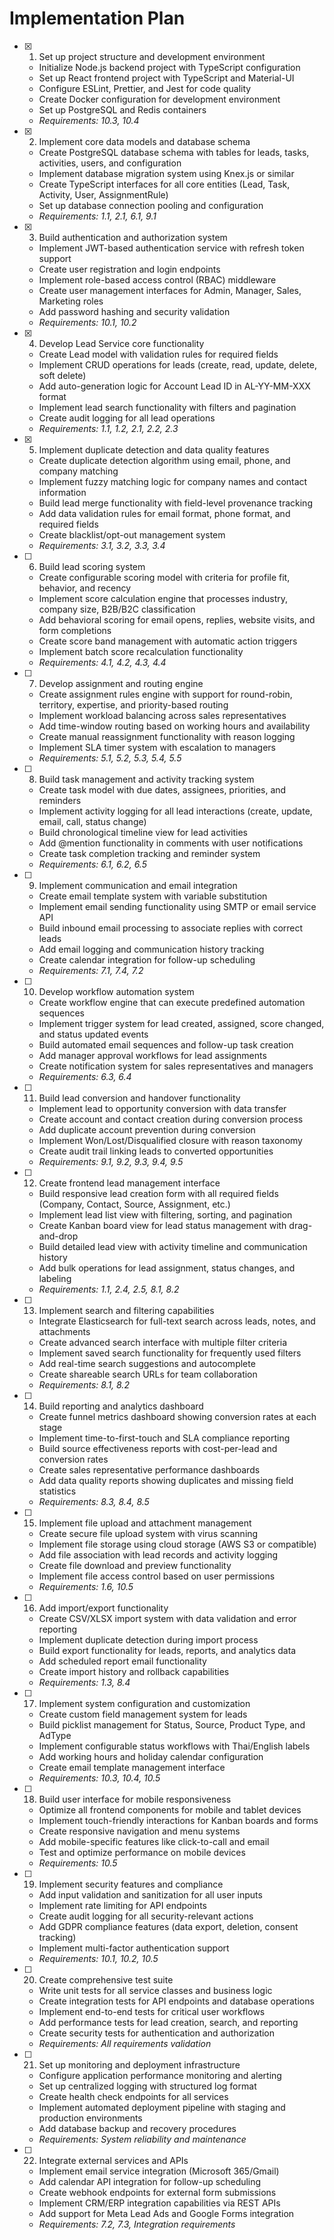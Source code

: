 # Implementation Plan

- [x] 1. Set up project structure and development environment
  - Initialize Node.js backend project with TypeScript configuration
  - Set up React frontend project with TypeScript and Material-UI
  - Configure ESLint, Prettier, and Jest for code quality
  - Create Docker configuration for development environment
  - Set up PostgreSQL and Redis containers
  - _Requirements: 10.3, 10.4_

- [x] 2. Implement core data models and database schema
  - Create PostgreSQL database schema with tables for leads, tasks, activities, users, and configuration
  - Implement database migration system using Knex.js or similar
  - Create TypeScript interfaces for all core entities (Lead, Task, Activity, User, AssignmentRule)
  - Set up database connection pooling and configuration
  - _Requirements: 1.1, 2.1, 6.1, 9.1_

- [x] 3. Build authentication and authorization system
  - Implement JWT-based authentication service with refresh token support
  - Create user registration and login endpoints
  - Implement role-based access control (RBAC) middleware
  - Create user management interfaces for Admin, Manager, Sales, Marketing roles
  - Add password hashing and security validation
  - _Requirements: 10.1, 10.2_

- [x] 4. Develop Lead Service core functionality
  - Create Lead model with validation rules for required fields
  - Implement CRUD operations for leads (create, read, update, delete, soft delete)
  - Add auto-generation logic for Account Lead ID in AL-YY-MM-XXX format
  - Implement lead search functionality with filters and pagination
  - Create audit logging for all lead operations
  - _Requirements: 1.1, 1.2, 2.1, 2.2, 2.3_

- [x] 5. Implement duplicate detection and data quality features

  - Create duplicate detection algorithm using email, phone, and company matching
  - Implement fuzzy matching logic for company names and contact information
  - Build lead merge functionality with field-level provenance tracking
  - Add data validation rules for email format, phone format, and required fields
  - Create blacklist/opt-out management system
  - _Requirements: 3.1, 3.2, 3.3, 3.4_

- [ ] 6. Build lead scoring system
  - Create configurable scoring model with criteria for profile fit, behavior, and recency
  - Implement score calculation engine that processes industry, company size, B2B/B2C classification
  - Add behavioral scoring for email opens, replies, website visits, and form completions
  - Create score band management with automatic action triggers
  - Implement batch score recalculation functionality
  - _Requirements: 4.1, 4.2, 4.3, 4.4_

- [ ] 7. Develop assignment and routing engine
  - Create assignment rules engine with support for round-robin, territory, expertise, and priority-based routing
  - Implement workload balancing across sales representatives
  - Add time-window routing based on working hours and availability
  - Create manual reassignment functionality with reason logging
  - Implement SLA timer system with escalation to managers
  - _Requirements: 5.1, 5.2, 5.3, 5.4, 5.5_

- [ ] 8. Build task management and activity tracking system
  - Create task model with due dates, assignees, priorities, and reminders
  - Implement activity logging for all lead interactions (create, update, email, call, status change)
  - Build chronological timeline view for lead activities
  - Add @mention functionality in comments with user notifications
  - Create task completion tracking and reminder system
  - _Requirements: 6.1, 6.2, 6.5_

- [ ] 9. Implement communication and email integration
  - Create email template system with variable substitution
  - Implement email sending functionality using SMTP or email service API
  - Build inbound email processing to associate replies with correct leads
  - Add email logging and communication history tracking
  - Create calendar integration for follow-up scheduling
  - _Requirements: 7.1, 7.4, 7.2_

- [ ] 10. Develop workflow automation system
  - Create workflow engine that can execute predefined automation sequences
  - Implement trigger system for lead created, assigned, score changed, and status updated events
  - Build automated email sequences and follow-up task creation
  - Add manager approval workflows for lead assignments
  - Create notification system for sales representatives and managers
  - _Requirements: 6.3, 6.4_

- [ ] 11. Build lead conversion and handover functionality
  - Implement lead to opportunity conversion with data transfer
  - Create account and contact creation during conversion process
  - Add duplicate account prevention during conversion
  - Implement Won/Lost/Disqualified closure with reason taxonomy
  - Create audit trail linking leads to converted opportunities
  - _Requirements: 9.1, 9.2, 9.3, 9.4, 9.5_

- [ ] 12. Create frontend lead management interface
  - Build responsive lead creation form with all required fields (Company, Contact, Source, Assignment, etc.)
  - Implement lead list view with filtering, sorting, and pagination
  - Create Kanban board view for lead status management with drag-and-drop
  - Build detailed lead view with activity timeline and communication history
  - Add bulk operations for lead assignment, status changes, and labeling
  - _Requirements: 1.1, 2.4, 2.5, 8.1, 8.2_

- [ ] 13. Implement search and filtering capabilities
  - Integrate Elasticsearch for full-text search across leads, notes, and attachments
  - Create advanced search interface with multiple filter criteria
  - Implement saved search functionality for frequently used filters
  - Add real-time search suggestions and autocomplete
  - Create shareable search URLs for team collaboration
  - _Requirements: 8.1, 8.2_

- [ ] 14. Build reporting and analytics dashboard
  - Create funnel metrics dashboard showing conversion rates at each stage
  - Implement time-to-first-touch and SLA compliance reporting
  - Build source effectiveness reports with cost-per-lead and conversion rates
  - Create sales representative performance dashboards
  - Add data quality reports showing duplicates and missing field statistics
  - _Requirements: 8.3, 8.4, 8.5_

- [ ] 15. Implement file upload and attachment management
  - Create secure file upload system with virus scanning
  - Implement file storage using cloud storage (AWS S3 or compatible)
  - Add file association with lead records and activity logging
  - Create file download and preview functionality
  - Implement file access control based on user permissions
  - _Requirements: 1.6, 10.5_

- [ ] 16. Add import/export functionality
  - Create CSV/XLSX import system with data validation and error reporting
  - Implement duplicate detection during import process
  - Build export functionality for leads, reports, and analytics data
  - Add scheduled report email functionality
  - Create import history and rollback capabilities
  - _Requirements: 1.3, 8.4_

- [ ] 17. Implement system configuration and customization
  - Create custom field management system for leads
  - Build picklist management for Status, Source, Product Type, and AdType
  - Implement configurable status workflows with Thai/English labels
  - Add working hours and holiday calendar configuration
  - Create email template management interface
  - _Requirements: 10.3, 10.4, 10.5_

- [ ] 18. Build user interface for mobile responsiveness
  - Optimize all frontend components for mobile and tablet devices
  - Implement touch-friendly interactions for Kanban boards and forms
  - Create responsive navigation and menu systems
  - Add mobile-specific features like click-to-call and email
  - Test and optimize performance on mobile devices
  - _Requirements: 10.5_

- [ ] 19. Implement security features and compliance
  - Add input validation and sanitization for all user inputs
  - Implement rate limiting for API endpoints
  - Create audit logging for all security-relevant actions
  - Add GDPR compliance features (data export, deletion, consent tracking)
  - Implement multi-factor authentication support
  - _Requirements: 10.1, 10.2, 10.5_

- [ ] 20. Create comprehensive test suite
  - Write unit tests for all service classes and business logic
  - Create integration tests for API endpoints and database operations
  - Implement end-to-end tests for critical user workflows
  - Add performance tests for lead creation, search, and reporting
  - Create security tests for authentication and authorization
  - _Requirements: All requirements validation_

- [ ] 21. Set up monitoring and deployment infrastructure
  - Configure application performance monitoring and alerting
  - Set up centralized logging with structured log format
  - Create health check endpoints for all services
  - Implement automated deployment pipeline with staging and production environments
  - Add database backup and recovery procedures
  - _Requirements: System reliability and maintenance_

- [ ] 22. Integrate external services and APIs
  - Implement email service integration (Microsoft 365/Gmail)
  - Add calendar API integration for follow-up scheduling
  - Create webhook endpoints for external form submissions
  - Implement CRM/ERP integration capabilities via REST APIs
  - Add support for Meta Lead Ads and Google Forms integration
  - _Requirements: 7.2, 7.3, Integration requirements_
